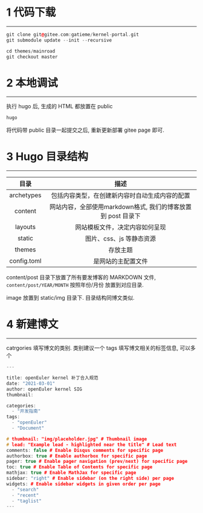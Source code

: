 # 1 代码下载
-------

```cpp
git clone git@gitee.com:gatieme/kernel-portal.git
git submodule update --init --recursive
```


```cpp
cd themes/mainroad
git checkout master
```

# 2 本地调试
-------

执行 hugo 后, 生成的 HTML 都放置在 public

```cpp
hugo
```

将代码带 public 目录一起提交之后, 重新更新部署  gitee page 即可.



# 3 Hugo 目录结构
-------

| 目录 | 描述 |
|:----:|:----:|
| archetypes | 包括内容类型，在创建新内容时自动生成内容的配置
| content    | 网站内容，全部使用markdown格式, 我们的博客放置到 post 目录下 |
| layouts    | 网站模板文件，决定内容如何呈现 |
| static | 图片、css、js 等静态资源 |
| themes | 存放主题 |
| config.toml | 是网站的主配置文件 |


content/post 目录下放置了所有要发博客的 MARKDOWN 文件, `content/post/YEAR/MONTH` 按照年份/月份 放置到对应目录.

image 放置到 static/img 目录下. 目录结构同博文类似.


# 4 新建博文
-------

catrgories 填写博文的类别. 类别建议一个
tags 填写博文相关的标签信息, 可以多个

```cpp
---

title: openEuler kernel 补丁合入规范
date: "2021-03-01"
author: openEuler kernel SIG
thumbnail:

categories:
  - "开发指南"
tags:
  - "openEuler"
  - "Document"

# thumbnail: "img/placeholder.jpg" # Thumbnail image
# lead: "Example lead - highlighted near the title" # Lead text
comments: false # Enable Disqus comments for specific page
authorbox: true # Enable authorbox for specific page
pager: true # Enable pager navigation (prev/next) for specific page
toc: true # Enable Table of Contents for specific page
mathjax: true # Enable MathJax for specific page
sidebar: "right" # Enable sidebar (on the right side) per page
widgets: # Enable sidebar widgets in given order per page
  - "search"
  - "recent"
  - "taglist"
---
```
